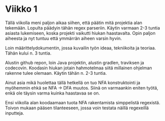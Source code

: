 
# Viikko 1

Tällä viikolla meni paljon aikaa siihen, että päätin mitä projektia alan tekemään. Lopulta päädyin tähän regex parseriin. Käytin varmaan 2-3 tuntia asiasta lukemiseen, koska projekti vaikutti hiukan haastavalta. Opin paljon aiheesta ja nyt tuntuu että ymmärrän aiheen varsin hyvin. 

Loin määrittelydokumentin, jossa kuvailin työn ideaa, tekniikoita ja teoriaa. Tähän kului n. 3 tuntia. 

Alustin github repon, loin Java projektin, alustin gradlen, traviksen ja codecovin. Koodasin hiukan jotain hahmotelmaa siitä millainen ohjelman rakenne tulee olemaan. Käytin tähän n. 2-3 tuntia. 

Ainut asia mikä huolettaa tällä hetkellä on tuo NFA konstruktointi ja myöhemmin ehkä se NFA -> DFA muutos. Siinä on varmaankin eniten työtä, enkä ole täysin varma kuinka haastavaa se on.

Ensi viikolla alan koodaamaan tuota NFA rakentamista simppelistä regexistä. Toivon mukaan pääsen tilanteeseen, jossa voin testata näillä regexeillä inputteja.
